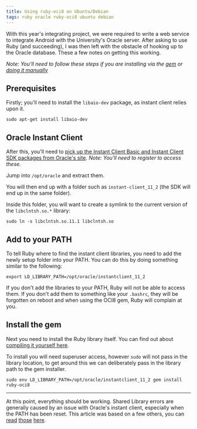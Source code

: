 ```yaml
---
title: Using ruby-oci8 on Ubuntu/Debian
tags: ruby oracle ruby-oci8 ubuntu debian
---
```


With this year's integrating project, we were required to write a web service to integrate Android with the University's Oracle server. After asking to use Ruby (and succeeding), I was then left with the obstacle of hooking up to the Oracle database. These a few notes on getting this working.

_Note: You'll need to follow these steps if you are installing via the [gem](http://rubygems.org/gems/ruby-oci8) or [doing it manually](http://ruby-oci8.rubyforge.org/en/)_

## Prerequisites

Firstly; you'll need to install the `libaio-dev` package, as instant client relies upon it.

	sudo apt-get install libaio-dev

## Oracle Instant Client

After this, you'll need to [pick up the Instant Client Basic and Instant Client SDK packages from Oracle's site](http://www.oracle.com/technetwork/database/features/instant-client/index-097480.html). _Note: You'll need to register to access these._

Jump into `/opt/oracle` and extract them.

You will then end up with a folder such as `instant-client_11_2` (the SDK will end up in the same folder).

Inside this folder, you will want to create a symlink to the current version of the `libclntsh.so.*` library:

	sudo ln -s libclntsh.so.11.1 libclntsh.so

## Add to your PATH

To tell Ruby where to find the instant client libraries, you need to add the newly setup folder into your PATH. You can do this by doing something similar to the following:

	export LD_LIBRARY_PATH=/opt/oracle/instantclient_11_2

If you don't add the libraries to your PATH, Ruby will not be able to access them. If you don't add them to something like your `.bashrc`, they will be forgotten on reboot and when using the OCI8 gem, Ruby will complain at you.

## Install the gem

Next you need to install the Ruby library itself. You can find out about [compiling it yourself here](http://ruby-oci8.rubyforge.org/en/InstallForInstantClient.html).

To install you will need superuser access, however `sudo` will not pass in the library location, to get around this we can deliberately pass in the library path to the gem installer.

	sudo env LD_LIBRARY_PATH=/opt/oracle/instantclient_11_2 gem install ruby-oci8

---

At this point, everything should be working. Shared Library errors are generally caused by an issue with Oracle's instant client, especially when the PATH has been reset. This article was based on a few others, you can [read](http://ruby-oci8.rubyforge.org/en/InstallForInstantClient.html) [those](http://www.it-wikipedia.com/web/how-to-install-ruby-oci8-on-ubuntu-server.html) [here](http://2muchtea.wordpress.com/2007/12/23/installing-ruby-oci8-on-ubuntu/).

